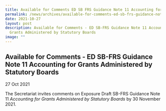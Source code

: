 ```yaml
---
title: Available for Comments ED SB FRS Guidance Note 11 Accounting for Grants
permalink: /news/archives/available-for-comments-ed-sb-frs-guidance-note-11-accounting-for-grants/
date: 2021-10-27
layout: post
description: Available for Comments - ED SB-FRS Guidance Note 11 Accounting for
  Grants Administered by Statutory Boards
image: ""
---
```

Available for Comments - ED SB-FRS Guidance Note 11 Accounting for Grants Administered by Statutory Boards
----------------------------------------------------------------------------------------------------------

27 Oct 2021

The Secretariat invites comments on Exposure Draft SB-FRS Guidance Note 11 _Accounting for Grants Administered by Statutory Boards_ by 30 November 2021.
